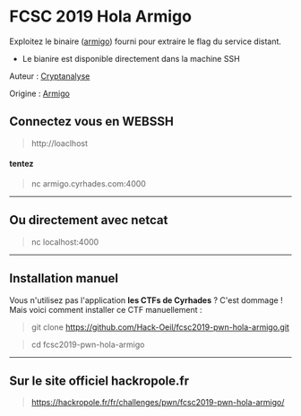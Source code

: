 # FCSC 2019 Hola Armigo

Exploitez le binaire ([armigo](armigo)) fourni pour extraire le flag du service distant.

- Le bianire est disponible directement dans la machine SSH


Auteur : [Cryptanalyse](https://twitter.com/Cryptanalyse)

Origine : [Armigo](https://hackropole.fr/fr/challenges/pwn/fcsc2019-pwn-hola-armigo/)


## Connectez vous en WEBSSH
> http://loaclhost

#### tentez 
> nc armigo.cyrhades.com:4000


-----------

## Ou directement avec netcat
> nc localhost:4000

-----------

## Installation manuel
Vous n'utilisez pas l'application **les CTFs de Cyrhades** ? C'est dommage !
Mais voici comment installer ce CTF manuellement :

> git clone https://github.com/Hack-Oeil/fcsc2019-pwn-hola-armigo.git

> cd fcsc2019-pwn-hola-armigo


-----------

## Sur le site officiel hackropole.fr
> https://hackropole.fr/fr/challenges/pwn/fcsc2019-pwn-hola-armigo/
